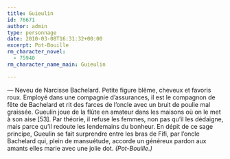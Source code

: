 ```yaml
---
title: Guieulin
id: 76671
author: admin
type: personnage
date: 2010-03-08T16:31:32+00:00
excerpt: Pot-Bouille
rm_character_novel:
  - 75940
rm_character_name_main: Guieulin

---
```

— Neveu de Narcisse Bachelard. Petite figure blême, cheveux et favoris roux. Employé dans une compagnie d&rsquo;assurances, il est le compagnon de fête de Bachelard et rit des farces de l&rsquo;oncle avec un bruit de poulie mal graissée. Gueulin joue de la flûte en amateur dans les maisons où on le met à son aise [53]. Par théorie, il refuse les femmes, non pas qu&rsquo;il les dédaigne, mais parce qu&rsquo;il redoute les lendemains du bonheur. En dépit de ce sage principe, Gueulin se fait surprendre entre les bras de Fifi, par l&rsquo;oncle Bachelard qui, plein de mansuétude, accorde un généreux pardon aux amants elles marie avec une jolie dot. _(Pot-Bouille.)_